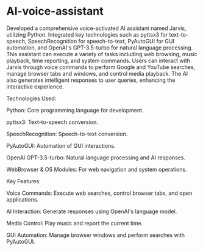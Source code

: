 # AI-voice-assistant
Developed a comprehensive voice-activated AI assistant named Jarvis, utilizing Python. Integrated key technologies such as pyttsx3 for text-to-speech, SpeechRecognition for speech-to-text, PyAutoGUI for GUI automation, and OpenAI's GPT-3.5-turbo for natural language processing. This assistant can execute a variety of tasks including web browsing, music playback, time reporting, and system commands. Users can interact with Jarvis through voice commands to perform Google and YouTube searches, manage browser tabs and windows, and control media playback. The AI also generates intelligent responses to user queries, enhancing the interactive experience.

Technologies Used:

Python: Core programming language for development.

pyttsx3: Text-to-speech conversion.

SpeechRecognition: Speech-to-text conversion.

PyAutoGUI: Automation of GUI interactions.

OpenAI GPT-3.5-turbo: Natural language processing and AI responses.

WebBrowser & OS Modules: For web navigation and system operations.

Key Features:

Voice Commands: Execute web searches, control browser tabs, and open applications.

AI Interaction: Generate responses using OpenAI's language model.

Media Control: Play music and report the current time.

GUI Automation: Manage browser windows and perform searches with PyAutoGUI.
